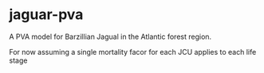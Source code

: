 # jaguar-pva
A PVA model for Barzillian Jagual in the Atlantic forest region.


For now assuming a single mortality facor for each JCU applies to each life stage
